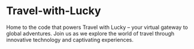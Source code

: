 # Travel-with-Lucky
Home to the code that powers Travel with Lucky – your virtual gateway to global adventures. Join us as we explore the world of travel through innovative technology and captivating experiences.
